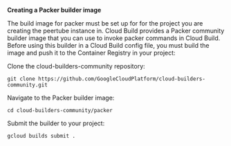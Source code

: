 __Creating a Packer builder image__

The build image for packer must be set up for for the project you are creating the peertube instance in. Cloud Build provides a Packer community builder image that you can use to invoke packer commands in Cloud Build. Before using this builder in a Cloud Build config file, you must build the image and push it to the Container Registry in your project:

Clone the cloud-builders-community repository:

```git clone https://github.com/GoogleCloudPlatform/cloud-builders-community.git```

Navigate to the Packer builder image:

```cd cloud-builders-community/packer```

Submit the builder to your project:

```gcloud builds submit .```